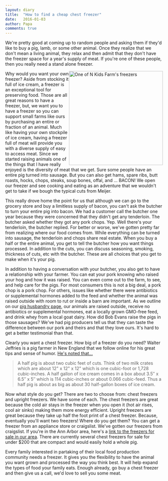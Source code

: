 ```yaml
---
layout: diary
title:  "How to find a cheap chest freezer"
date:   2016-01-03
author: Papa
comments: true
---
```


We're pretty good at coming up to random people and asking them if they'd like to buy a pig, lamb, or some other animal. Once they realize that we don't mean a living animal, they relax and then admit that they don't have the freezer space for a year's supply of meat. If you're one of these people, then you really need a stand alone freezer.

<img src="{{base.url}}/assets/img/freezer.jpg" alt="One of N Kids Farm's freezers" width="300px" style="float:right">

Why would you want your own freezer? Aside from stocking it full of ice cream, a freezer is an exceptional tool for preserving food. Those are all great reasons to have a freezer, but, we want you to have a freezer so you can support small farms like ours by purchasing an entire or fraction of an animal. Much like having your own stockpile of ice cream, having a freezer full of meat will provide you with a diverse supply of easy to access meat. Since we started raising animals one of the things that I have really enjoyed is the diversity of meat that we get. Sure some people have an entire pig turned into sausage. But you can also get hams, spare ribs, butt roasts, hocks, chops, steaks, soup bones, offal, and ... BACON! We open our freezer and see cooking and eating as an adventure that we wouldn't get to take if we bough the typical cuts from Meijer.

This really drove home the point for us that although we can go to the grocery store and buy a limitless supply of bacon, you can't ask the butcher to turn your entire pig into bacon. We had a customer call the butcher one year because they were concerned that they didn't get any tenderloin. The butcher asked whether they got any pork chops. Yep. Well there's your tenderloin, the butcher replied. For better or worse, we've gotten pretty far from realizing where our food comes from. While everything can be turned into sausage, the tenderloin and chops share real estate. When you buy a half or the entire animal, you get to tell the butcher how you want things processed. In addition to the cuts, you can discuss seasoning, smoking, thickness of cuts, etc with the butcher. These are all choices that you get to make when it's your pig.

In addition to having a conversation with your butcher, you also get to have a relationship with your farmer. You can eat your pork knowing who raised your hog and how it was raised. You can even come out to the farm, to see, and help care for the pigs. For most consumers this is not a big deal, a pork chop is a pork chop. For others, issues like whether there were antibiotics or supplemental hormones added to the feed and whether the animal was raised outside with room to rut or inside a barn are important. As we outline on our [pig husbandry page](../animals/hogs.html), our animals are raised outside, receive no antibiotics or supplemental hormones, eat a locally grown GMO-free feed, and drink whey from a local goat dairy. How did Bob Evans raise the pigs in those sausages? We've had pig producers tell us that they can taste the difference between our pork and theirs and that they love ours. It's hard to get a better testimonial than that.

Clearly you want a chest freezer. How big of a freezer do you need? Walter Jeffries is a pig farmer in New England that we follow online for his great tips and sense of humor. [He's noted that...](http://sugarmtnfarm.com/2006/07/04/what-is-a-half-pig-share/#comment-2326)

> A half pig is about two cubic feet of cuts. Think of two milk crates which are about 12" x 12" x 12" which is one cubic-foot or 1,728 cubic-inches. A half gallon of ice cream comes in a box about 3.5″ x 6.5″ x 5″ which is 114 cubic-inches or about 0.066 cubic-feed. Thus a half pig is about as big as about 30 half-gallon boxes of ice cream.

Now what style do you get? There are two to choose from: chest freezers and upright freezers. We have some of each. The chest freezers are great because the cold air stays in the freezer when you open it (hot air rises, cool air sinks) making them more energy efficient. Upright freezers are great because they take up half the foot print of a chest freezer. Because, eventually you'll want two freezers! Where do you get them? You can get a freezer from an appliance store or craigslist. We've gotten our freezers from craigslist. If you're in the Ann Arbor area, here's a [link to the freezers for sale in our area](http://annarbor.craigslist.org/search/sss?sort=rel&query=freezer). There are currently several chest freezers for sale for under $200 that are compact and would easily hold a whole pig.

Every family interested in partaking of their local food production community needs a freezer. It gives you the flexibility to have the animal you want grown and processed the way you think best. It will help expand the types of food your family eats. Enough already, go buy a chest freezer and then give us a call, we'd love to sell you some meat.
